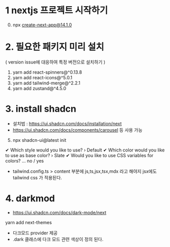 # 1 nextjs 프로젝트 시작하기
0. npx create-next-app@14.1.0

# 2. 필요한 패키지 미리 설치
( version issue에 대응하여 특정 버전으로 설치하기 )   
1. yarn add react-spinners@^0.13.8
2. yarn add react-icons@^5.0.1
3. yarn add tailwind-merge@^2.2.1
4. yarn add zustand@^4.5.0

# 3. install shadcn
- 설치법 : https://ui.shadcn.com/docs/installation/next
- https://ui.shadcn.com/docs/components/carousel 등 사용 가능

5. npx shadcn-ui@latest init

✔ Which style would you like to use? › Default
✔ Which color would you like to use as base color? › Slate
✔ Would you like to use CSS variables for colors? … no / yes

- tailwind.config.ts > content 부분에 js,ts,jsx,tsx,mdx 라고 해야지 jsx에도 tailwind css 가 적용된다.


# 4. darkmod
- https://ui.shadcn.com/docs/dark-mode/next

yarn add next-themes
- 다크모드 provider 제공
- .dark 클래스에 다크 모드 관련 색상이 정의 된다.